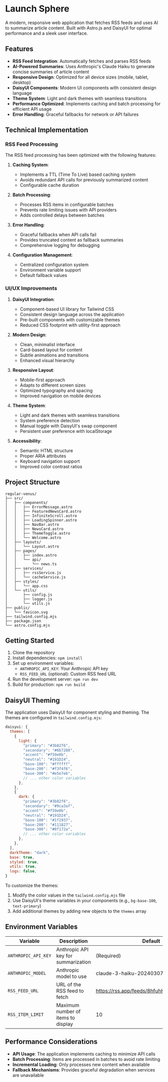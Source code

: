 # Launch Sphere

A modern, responsive web application that fetches RSS feeds and uses AI to summarize article content. Built with Astro.js and DaisyUI for optimal performance and a sleek user interface.

## Features

- **RSS Feed Integration**: Automatically fetches and parses RSS feeds
- **AI-Powered Summaries**: Uses Anthropic's Claude Haiku to generate concise summaries of article content
- **Responsive Design**: Optimized for all device sizes (mobile, tablet, desktop)
- **DaisyUI Components**: Modern UI components with consistent design language
- **Theme System**: Light and dark themes with seamless transitions
- **Performance Optimized**: Implements caching and batch processing for efficient API usage
- **Error Handling**: Graceful fallbacks for network or API failures

## Technical Implementation

### RSS Feed Processing

The RSS feed processing has been optimized with the following features:

1. **Caching System**: 
   - Implements a TTL (Time To Live) based caching system
   - Avoids redundant API calls for previously summarized content
   - Configurable cache duration

2. **Batch Processing**:
   - Processes RSS items in configurable batches
   - Prevents rate limiting issues with API providers
   - Adds controlled delays between batches

3. **Error Handling**:
   - Graceful fallbacks when API calls fail
   - Provides truncated content as fallback summaries
   - Comprehensive logging for debugging

4. **Configuration Management**:
   - Centralized configuration system
   - Environment variable support
   - Default fallback values

### UI/UX Improvements

1. **DaisyUI Integration**:
   - Component-based UI library for Tailwind CSS
   - Consistent design language across the application
   - Pre-built components with customizable themes
   - Reduced CSS footprint with utility-first approach

2. **Modern Design**:
   - Clean, minimalist interface
   - Card-based layout for content
   - Subtle animations and transitions
   - Enhanced visual hierarchy

3. **Responsive Layout**:
   - Mobile-first approach
   - Adapts to different screen sizes
   - Optimized typography and spacing
   - Improved navigation on mobile devices

4. **Theme System**:
   - Light and dark themes with seamless transitions
   - System preference detection
   - Manual toggle with DaisyUI's swap component
   - Persistent user preference with localStorage

5. **Accessibility**:
   - Semantic HTML structure
   - Proper ARIA attributes
   - Keyboard navigation support
   - Improved color contrast ratios

## Project Structure

```
regular-venus/
├── src/
│   ├── components/
│   │   ├── ErrorMessage.astro
│   │   ├── FeaturedNewsCard.astro
│   │   ├── InfiniteScroll.astro
│   │   ├── LoadingSpinner.astro
│   │   ├── NavBar.astro
│   │   ├── NewsCard.astro
│   │   ├── ThemeToggle.astro
│   │   └── Welcome.astro
│   ├── layouts/
│   │   └── Layout.astro
│   ├── pages/
│   │   ├── index.astro
│   │   └── api/
│   │       └── news.ts
│   ├── services/
│   │   ├── rssService.js
│   │   └── cacheService.js
│   ├── styles/
│   │   └── app.css
│   └── utils/
│       ├── config.js
│       ├── logger.js
│       └── utils.js
├── public/
│   └── favicon.svg
├── tailwind.config.mjs
├── package.json
└── astro.config.mjs
```

## Getting Started

1. Clone the repository
2. Install dependencies: `npm install`
3. Set up environment variables:
   - `ANTHROPIC_API_KEY`: Your Anthropic API key
   - `RSS_FEED_URL` (optional): Custom RSS feed URL
4. Run the development server: `npm run dev`
5. Build for production: `npm run build`

## DaisyUI Theming

The application uses DaisyUI for component styling and theming. The themes are configured in `tailwind.config.mjs`:

```javascript
daisyui: {
  themes: [
    {
      light: {
        "primary": "#3b82f6",
        "secondary": "#6b7280",
        "accent": "#f59e0b",
        "neutral": "#191D24",
        "base-100": "#ffffff",
        "base-200": "#f3f4f6",
        "base-300": "#e5e7eb",
        // ... other color variables
      },
    },
    {
      dark: {
        "primary": "#3b82f6",
        "secondary": "#9ca3af",
        "accent": "#f59e0b",
        "neutral": "#191D24",
        "base-100": "#1f2937",
        "base-200": "#111827",
        "base-300": "#0f172a",
        // ... other color variables
      },
    },
  ],
  darkTheme: "dark",
  base: true,
  styled: true,
  utils: true,
  logs: false,
}
```

To customize the themes:

1. Modify the color values in the `tailwind.config.mjs` file
2. Use DaisyUI's theme variables in your components (e.g., `bg-base-100`, `text-primary`)
3. Add additional themes by adding new objects to the `themes` array

## Environment Variables

| Variable | Description | Default |
|----------|-------------|---------|
| `ANTHROPIC_API_KEY` | Anthropic API key for summarization | (Required) |
| `ANTHROPIC_MODEL` | Anthropic model to use | claude-3-haiku-20240307 |
| `RSS_FEED_URL` | URL of the RSS feed to fetch | https://rss.app/feeds/8hfuhHaJJ8XpWp8p.xml |
| `RSS_ITEM_LIMIT` | Maximum number of items to display | 10 |

## Performance Considerations

- **API Usage**: The application implements caching to minimize API calls
- **Batch Processing**: Items are processed in batches to avoid rate limiting
- **Incremental Loading**: Only processes new content when available
- **Fallback Mechanisms**: Provides graceful degradation when services are unavailable
